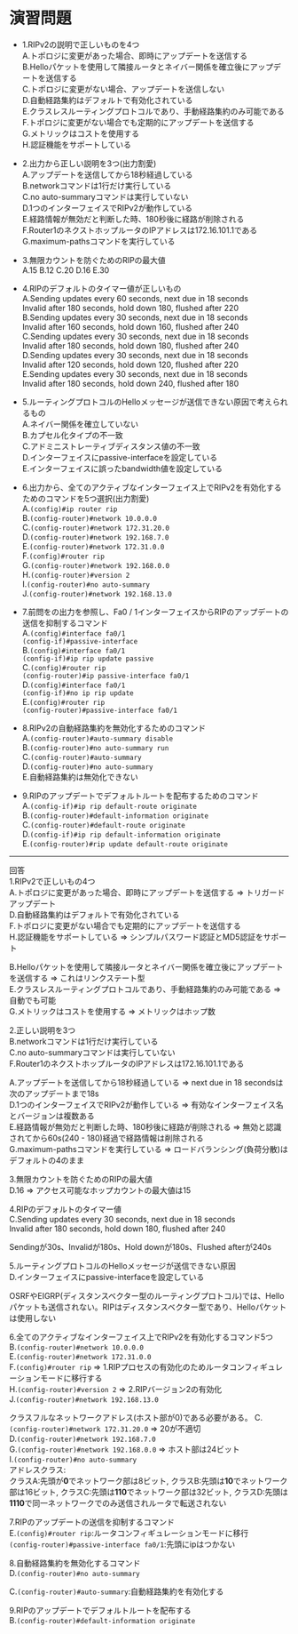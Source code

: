 # 演習問題
- 1.RIPv2の説明で正しいものを4つ  
A.トポロジに変更があった場合、即時にアップデートを送信する  
B.Helloパケットを使用して隣接ルータとネイバー関係を確立後にアップデートを送信する  
C.トポロジに変更がない場合、アップデートを送信しない  
D.自動経路集約はデフォルトで有効化されている  
E.クラスレスルーティングプロトコルであり、手動経路集約のみ可能である  
F.トポロジに変更がない場合でも定期的にアップデートを送信する  
G.メトリックはコストを使用する  
H.認証機能をサポートしている

- 2.出力から正しい説明を3つ(出力割愛)  
A.アップデートを送信してから18秒経過している  
B.networkコマンドは1行だけ実行している  
C.no auto-summaryコマンドは実行していない  
D.1つのインターフェイスでRIPv2が動作している  
E.経路情報が無効だと判断した時、180秒後に経路が削除される  
F.Router1のネクストホップルータのIPアドレスは172.16.101.1である  
G.maximum-pathsコマンドを実行している

- 3.無限カウントを防ぐためのRIPの最大値  
A.15 B.12 C.20 D.16 E.30

- 4.RIPのデフォルトのタイマー値が正しいもの  
A.Sending updates every 60 seconds, next due in 18 seconds  
Invalid after 180 seconds, hold down 180, flushed after 220  
B.Sending updates every 30 seconds, next due in 18 seconds  
Invalid after 160 seconds, hold down 160, flushed after 240  
C.Sending updates every 30 seconds, next due in 18 seconds  
Invalid after 180 seconds, hold down 180, flushed after 240  
D.Sending updates every 30 seconds, next due in 18 seconds  
Invalid after 120 seconds, hold down 120, flushed after 220  
E.Sending updates every 30 seconds, next due in 18 seconds  
Invalid after 180 seconds, hold down 240, flushed after 180

- 5.ルーティングプロトコルのHelloメッセージが送信できない原因で考えられるもの  
A.ネイバー関係を確立していない  
B.カプセル化タイプの不一致  
C.アドミニストレーティブディスタンス値の不一致  
D.インターフェイスにpassive-interfaceを設定している  
E.インターフェイスに誤ったbandwidth値を設定している

- 6.出力から、全てのアクティブなインターフェイス上でRIPv2を有効化するためのコマンドを5つ選択(出力割愛)  
A.`(config)#ip router rip`  
B.`(config-router)#network 10.0.0.0`  
C.`(config-router)#network 172.31.20.0`  
D.`(config-router)#network 192.168.7.0`  
E.`(config-router)#network 172.31.0.0`  
F.`(config)#router rip`  
G.`(config-router)#network 192.168.0.0`  
H.`(config-router)#version 2`  
I.`(config-router)#no auto-summary`  
J.`(config-router)#network 192.168.13.0`

- 7.前問をの出力を参照し、Fa0 / 1インターフェイスからRIPのアップデートの送信を抑制するコマンド  
A.`(config)#interface fa0/1`  
`(config-if)#passive-interface`  
B.`(config)#interface fa0/1`  
`(config-if)#ip rip update passive`  
C.`(config)#router rip`  
`(config-router)#ip passive-interface fa0/1`  
D.`(config)#interface fa0/1`  
`(config-if)#no ip rip update`  
E.`(config)#router rip`  
`(config-router)#passive-interface fa0/1`

- 8.RIPv2の自動経路集約を無効化するためのコマンド  
A.`(config-router)#auto-summary disable`  
B.`(config-router)#no auto-summary run`  
C.`(config-router)#auto-summary`  
D.`(config-router)#no auto-summary`  
E.自動経路集約は無効化できない

- 9.RIPのアップデートでデフォルトルートを配布するためのコマンド  
A.`(config-if)#ip rip default-route originate`  
B.`(config-router)#default-information originate`  
C.`(config-router)#default-route originate`  
D.`(config-if)#ip rip default-information originate`  
E.`(config-router)#rip update default-route originate`

---
回答  
1.RIPv2で正しいもの4つ  
A.トポロジに変更があった場合、即時にアップデートを送信する => トリガードアップデート  
D.自動経路集約はデフォルトで有効化されている  
F.トポロジに変更がない場合でも定期的にアップデートを送信する  
H.認証機能をサポートしている => シンプルパスワード認証とMD5認証をサポート

B.Helloパケットを使用して隣接ルータとネイバー関係を確立後にアップデートを送信する => これはリンクステート型  
E.クラスレスルーティングプロトコルであり、手動経路集約のみ可能である => 自動でも可能  
G.メトリックはコストを使用する => メトリックはホップ数

2.正しい説明を3つ  
B.networkコマンドは1行だけ実行している  
C.no auto-summaryコマンドは実行していない  
F.Router1のネクストホップルータのIPアドレスは172.16.101.1である

A.アップデートを送信してから18秒経過している => next due in 18 secondsは次のアップデートまで18s  
D.1つのインターフェイスでRIPv2が動作している => 有効なインターフェイス名とバージョンは複数ある  
E.経路情報が無効だと判断した時、180秒後に経路が削除される => 無効と認識されてから60s(240 - 180)経過で経路情報は削除される  
G.maximum-pathsコマンドを実行している => ロードバランシング(負荷分散)はデフォルトの4のまま

3.無限カウントを防ぐためのRIPの最大値  
D.16 => アクセス可能なホップカウントの最大値は15

4.RIPのデフォルトのタイマー値  
C.Sending updates every 30 seconds, next due in 18 seconds  
Invalid after 180 seconds, hold down 180, flushed after 240

Sendingが30s、Invalidが180s、Hold downが180s、Flushed afterが240s

5.ルーティングプロトコルのHelloメッセージが送信できない原因  
D.インターフェイスにpassive-interfaceを設定している

OSRFやEIGRP(ディスタンスベクター型のルーティングプロトコル)では、Helloパケットも送信されない。RIPはディスタンスベクター型であり、Helloパケットは使用しない  

6.全てのアクティブなインターフェイス上でRIPv2を有効化するコマンド5つ  
B.`(config-router)#network 10.0.0.0`  
E.`(config-router)#network 172.31.0.0`  
F.`(config)#router rip` => 1.RIPプロセスの有効化のためルータコンフィギュレーションモードに移行する  
H.`(config-router)#version 2` => 2.RIPバージョン2の有効化  
J.`(config-router)#network 192.168.13.0`  

クラスフルなネットワークアドレス(ホスト部が0)である必要がある。
C.`(config-router)#network 172.31.20.0` => 20が不適切  
D.`(config-router)#network 192.168.7.0`  
G.`(config-router)#network 192.168.0.0` => ホスト部は24ビット  
I.`(config-router)#no auto-summary`  
アドレスクラス:  
クラスA:先頭が**0**でネットワーク部は8ビット, クラスB:先頭は**10**でネットワーク部は16ビット, クラスC:先頭は**110**でネットワーク部は32ビット, クラスD:先頭は**1110**で同一ネットワークでのみ送信されルータで転送されない

7.RIPのアップデートの送信を抑制するコマンド  
E.`(config)#router rip`:ルータコンフィギュレーションモードに移行  
`(config-router)#passive-interface fa0/1`:先頭にipはつかない

8.自動経路集約を無効化するコマンド  
D.`(config-router)#no auto-summary`

C.`(config-router)#auto-summary`:自動経路集約を有効化する

9.RIPのアップデートでデフォルトルートを配布する  
B.`(config-router)#default-information originate`
